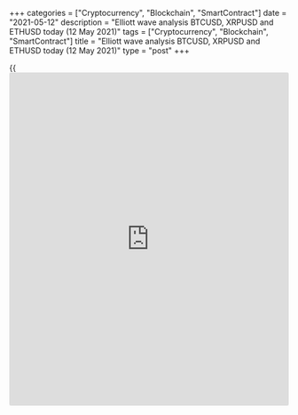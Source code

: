 +++
categories = ["Cryptocurrency", "Blockchain", "SmartContract"]
date = "2021-05-12"
description = "Elliott wave analysis BTCUSD, XRPUSD and ETHUSD today (12 May 2021)"
tags = ["Cryptocurrency", "Blockchain", "SmartContract"]
title = "Elliott wave analysis BTCUSD, XRPUSD and ETHUSD today (12 May 2021)"
type = "post"
+++

{{<iframe id="large-banner" src="https://www.bounty.group/#slide=16.0" width="100%" height="600" scrolling="no" style="border: 0px solid rgb(216, 221, 230); border-radius: 3px;">}}

2021-05-12

2021-05-12

Short-term forecast for BTCUSD, XRPUSD and ETHUSD 12.05.2021Roman Onegin

I welcome my readers!

I have prepared a short-term cryptocurrency forecast based on Elliott
wave analysis of Bitcoin, Ripple, and Ethereum. I offer entry signals to
trade each cryptocurrency.

Although Ethereum continued rising, I still stick to the downside
scenario. The ETHUSD bulls have been holding the price up for a long
time, and the upward momentum should exhaust soon.

The article covers the following subjects:

## Elliott wave Bitcoin analysis

The BTCUSD market is forming the bear impulse wave, namely its inceptive
part. There has competed the down wave 1 as an impulse. The corrective
wave 2 has completed as a double combination [W]-[X]-[Y]. The price is
now declining in the initial part of the third wave, which should
consist of the sub-waves of a smaller degree (1)-(2)-(3)-(4)-(5). So
far, there have finished two small sub-waves (1) and (2). The market
should be moving towards the low of 47000.00 over the next few days.

### Trading plan for [BTCUSD][1] today:

Sell 57075.00, TP 47000.00

* * *

## Elliott wave Ripple analysis

The most recent XRPUSD price chart section displays the beginning of the
upward impulse wave currently unfolding. There is developing the first
sub-wave (1), which could be a simple impulse 1-2-3-4-5. The price has
recently finished declining in the corrective wave 4, which is a triple
zigzag. Therefore, the Ripple price should be rising in the final sub-
wave to a level of 1.961, marked by wave [1] of a larger degree.

### Trading plan for [XRPUSD][2] today:

Buy 1.519, TP 1.961

* * *

## Elliott wave Ethereum analysis

The market must have risen slightly in the final leg of the global
impulse C. The final upward wave [5] of a smaller degree should have
completed as an ending diagonal. The diagonal is composed of the sub-
waves (1)-(2)-(3)-(4)-(5). Therefore, the market should shortly turn
down and start declining towards the low of 3352.00.

### Trading plan for [ETHUSD][3] **** today:

Sell 4243.71, TP 3352.00

* * *

P.S. Did you like my article? Share it in social networks: it will be
the best “thank you" :)

Ask me questions and comment below. I’ll be glad to answer your
questions and give necessary explanations.

 **Useful links:**

  * I recommend trying to trade with a reliable broker [here][4]. The system allows you to trade by yourself or copy successful traders from all across the globe.
  * Use my promo-code BLOG for getting deposit bonus 50% on LiteForex platform. Just enter this code in the appropriate field while [depositing][5] your trading account.
  * Telegram chat for traders: <t.me/liteforexengchat>. We are sharing the signals and trading experience
  * Telegram channel with high-quality analytics, Forex reviews, training articles, and other useful things for traders <t.me/liteforex>



## Price chart of BTCUSD in real time mode

The content of this article reflects the author’s opinion and does not
necessarily reflect the official position of LiteForex. The material
published on this page is provided for informational purposes only and
should not be considered as the provision of investment advice for the
purposes of Directive 2004/39/EC.

Rate this article:

{{value}}

( {{count}} {{title}} )

   1. my.liteforex.com/trading/chart?symbol=BTCUSD
   2. my.liteforex.com/trading/chart?symbol=XRPUSD
   3. my.liteforex.com/trading/chart?symbol=ETHUSD
   4. my.liteforex.com/?category=analysts-opinions&slug=short-term-forecast-for-[BTC](https://www.playgroundfx.com/blog/who-is-the-creator-of-bitcoin/)usd-xrpusd-and-ethusd-12052021&openPopup=%2Fregistration%2Fpopup&utm_source=blog&utm_medium=article&utm_campaign=bonus
   5. my.liteforex.com/deposit/?category=analysts-opinions&slug=short-term-forecast-for-[BTC](https://www.playgroundfx.com/blog/who-is-the-creator-of-bitcoin/)usd-xrpusd-and-ethusd-12052021&promo_code=BLOG&utm_source=blog&utm_medium=article&utm_campaign=bonus